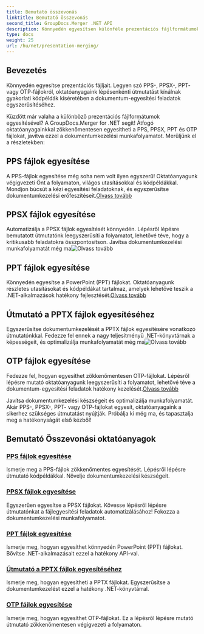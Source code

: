 ```yaml
---
title: Bemutató összevonás
linktitle: Bemutató összevonás
second_title: GroupDocs.Merger .NET API
description: Könnyedén egyesítsen különféle prezentációs fájlformátumokat. Kövesse oktatóanyagainkat a PPS, PPSX, PPT és OTP fájlok hatékony egyesítéséhez. #GroupDocs.Merger
type: docs
weight: 25
url: /hu/net/presentation-merging/
---
```

## Bevezetés

Könnyedén egyesítse prezentációs fájljait. Legyen szó PPS-, PPSX-, PPT- vagy OTP-fájlokról, oktatóanyagaink lépésenkénti útmutatást kínálnak gyakorlati kódpéldák kíséretében a dokumentum-egyesítési feladatok egyszerűsítéséhez.

Küzdött már valaha a különböző prezentációs fájlformátumok egyesítésével? A GroupDocs.Merger for .NET segít! Átfogó oktatóanyagainkkal zökkenőmentesen egyesítheti a PPS, PPSX, PPT és OTP fájlokat, javítva ezzel a dokumentumkezelési munkafolyamatot. Merüljünk el a részletekben:

##  PPS fájlok egyesítése

 A PPS-fájlok egyesítése még soha nem volt ilyen egyszerű! Oktatóanyagunk végigvezeti Önt a folyamaton, világos utasításokkal és kódpéldákkal. Mondjon búcsút a kézi egyesítési feladatoknak, és egyszerűsítse dokumentumkezelési erőfeszítéseit.[Olvass tovább](./merge-pps-files/)

##  PPSX fájlok egyesítése

 Automatizálja a PPSX fájlok egyesítését könnyedén. Lépésről lépésre bemutatott útmutatónk leegyszerűsíti a folyamatot, lehetővé téve, hogy a kritikusabb feladatokra összpontosítson. Javítsa dokumentumkezelési munkafolyamatát még ma![Olvass tovább](./merging-ppsx-files/)

##  PPT fájlok egyesítése

 Könnyedén egyesítse a PowerPoint (PPT) fájlokat. Oktatóanyagunk részletes utasításokat és kódpéldákat tartalmaz, amelyek lehetővé teszik a .NET-alkalmazások hatékony fejlesztését.[Olvass tovább](./how-to-merge-ppt-files/)

##  Útmutató a PPTX fájlok egyesítéséhez

 Egyszerűsítse dokumentumkezelését a PPTX fájlok egyesítésére vonatkozó útmutatónkkal. Fedezze fel ennek a nagy teljesítményű .NET-könyvtárnak a képességeit, és optimalizálja munkafolyamatát még ma![Olvass tovább](./guide-merging-pptx-files/)

##  OTP fájlok egyesítése

Fedezze fel, hogyan egyesíthet zökkenőmentesen OTP-fájlokat. Lépésről lépésre mutató oktatóanyagunk leegyszerűsíti a folyamatot, lehetővé téve a dokumentum-egyesítési feladatok hatékony kezelését.[Olvass tovább](./merging-otp-files/)

Javítsa dokumentumkezelési készségeit és optimalizálja munkafolyamatát. Akár PPS-, PPSX-, PPT- vagy OTP-fájlokat egyesít, oktatóanyagaink a sikerhez szükséges útmutatást nyújtják. Próbálja ki még ma, és tapasztalja meg a hatékonyságát első kézből!
## Bemutató Összevonási oktatóanyagok
### [PPS fájlok egyesítése](./merge-pps-files/)
Ismerje meg a PPS-fájlok zökkenőmentes egyesítését. Lépésről lépésre útmutató kódpéldákkal. Növelje dokumentumkezelési készségeit.
### [PPSX fájlok egyesítése](./merging-ppsx-files/)
Egyszerűen egyesítse a PPSX fájlokat. Kövesse lépésről lépésre útmutatónkat a fájlegyesítési feladatok automatizálásához! Fokozza a dokumentumkezelési munkafolyamatot.
### [PPT fájlok egyesítése](./how-to-merge-ppt-files/)
Ismerje meg, hogyan egyesíthet könnyedén PowerPoint (PPT) fájlokat. Bővítse .NET-alkalmazásait ezzel a hatékony API-val.
### [Útmutató a PPTX fájlok egyesítéséhez](./guide-merging-pptx-files/)
Ismerje meg, hogyan egyesítheti a PPTX fájlokat. Egyszerűsítse a dokumentumkezelést ezzel a hatékony .NET-könyvtárral.
### [OTP fájlok egyesítése](./merging-otp-files/)
Ismerje meg, hogyan egyesíthet OTP-fájlokat. Ez a lépésről lépésre mutató útmutató zökkenőmentesen végigvezeti a folyamaton.